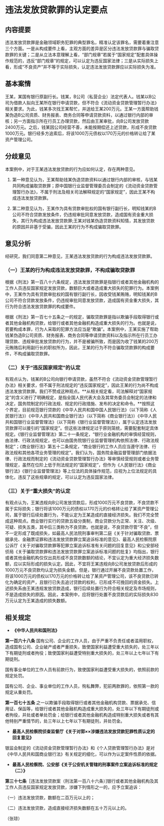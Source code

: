 # 违法发放贷款罪的认定要点



## 内容提要

违法发放贷款罪是金融领域职务犯罪的典型罪名，精准认定该罪名，需要着重注意三个方面。一是从构成要件上看，主观方面的差异是区分违法发放贷款罪与骗取贷款罪的关键；二是从立法本意理解上看，“部门规章”若属于“国家规定”配套具体操作规范的，违反“部门规章”的规定，可以认定为违反国家法律；三是从实际损失上看，形成“不良资产”并不等于实际损失，认定违法发放贷款罪应以实际损失为准。

## 基本案情

王某，某国有银行原副行长。钱某，B公司（私营企业）法定代表人。钱某以B公司为借款人拟向王某所在银行申请贷款，但不符合《流动资金贷款管理暂行办法》相关要求。为此，钱某多次找王某帮忙，并送给王某200万元。王某一方面帮助钱某伪造B公司资质、财务报表、商务合同等申请贷款资料，以通过银行内部的审核；另一方面指示所在行员工办理贷款，然后由王某审批，向B公司发放贷款2400万元。之后，钱某因公司经营不善，未能按期偿还上述贷款，形成不良贷款1000万元。银行经多方追索后，将该1000万元债权以170万元的价格转让给了某资产管理公司。

## 分歧意见

本案例中，对于王某违法发放贷款的行为应如何认定，存在两种意见。

1. 第一种意见认为，王某帮助钱某伪造贷款资料以通过银行内部的审核，与钱某共同构成骗取贷款罪；原中国银行业监督管理委员会制定的《流动资金贷款管理暂行办法》，不属于刑法及相关司法解释规定的“国家规定”，因此王某不构成违法发放贷款罪。

2. 第二种意见认为，王某作为具有贷款审批权的国有银行副行长，明知钱某的B公司不符合贷款发放条件，仍违规审批同意发放贷款，造成国有资金重大损失，其行为构成违法发放贷款罪;王某对钱某伪造贷款资料知情，其发放贷款的原因并非基于受骗，因此王某的行为不构成骗取贷款罪。

## 意见分析

经研究，我们同意第二种意见，王某违法发放货款的行为构成违法发放贷款罪。

### （一）王某的行为构成违法发放贷款罪，不构成骗取贷款罪

根据《刑法》第一百八十六条规定，违法发放贷款罪是指银行或者其他金融机构的工作人员违反国家规定发放贷款，数额巨大或者造成重大损失的犯罪行为。本案例中，王某作为具有贷款审批权的国有银行副行长，因收受钱某贿赂，明知钱某的B公司不符合贷款发放条件，仍违规审批同意发放贷款，造成国有资金重大损失，其行为符合违法发放贷款罪的构成要件。

根据《刑法》第一百七十五条之一的规定，骗取贷款罪是指以欺骗手段取得银行或者其他金融机构贷款，给银行或者其他金融机构造成重大损失的行为。也就是说，若要构成本罪，行为人采取的犯罪方法应当是“欺骗”。本案例中，王某实施了帮助钱某伪造B公司资质、财务报表、商务合同等申请贷款资料以及指示所在行员工办理贷款、违规审批发放贷款的行为，并不是被骗所致，而是因为收了钱某的200万元贿赂后利用副行长的职权所为，因此，王某的行为不符合骗取贷款罪的构成要件，不构成骗取贷款罪。

### （二）关于“违反国家规定”的认定

有观点认为，钱某的B公司向银行申请贷款，虽然不符合《流动资金贷款管理暂行办法》相关要求，但不属于刑法规定的“违反国家规定”，因此王某的行为尚不构成违法发放贷款罪。我们不赞成这种观点。**从相关规定看，司法解释对“国家规定”的含义进行了明确规定，是指全国人民代表大会及其常务委员会制定的法律和决定，国务院制定的行政法规、规定的行政措施、发布的决定和命令。**按照这个界定，目前规范银行贷款的《中华人民共和国中国人民银行法》（以下简称《人民银行法》）《中华人民共和国商业银行法》（以下简称《商业银行法》）《中华人民共和国银行业监督管理法》（以下简称《银行业监督管理法》），属于认定违法发放贷款罪可以援引的“国家规定”。但这些法律规定过于原则笼统，需要配套制定具体规定。《银行业监督管理法》第二十一条规定，“银行业金融机构的审慎经营规则，由法律、行政法规规定，也可以由国务院银行业监督管理机构依照法律、行政法规制定”；《商业银行法》第五十二条规定，“商业银行的工作人员应当遵守法律、行政法规和其他各项业务管理的规定”。我们认为，国务院金融监督管理部门依据法律、行政法规而制定的《流动资金贷款管理暂行办法》等审慎经营规则或者业务管理规定，虽然在位阶上低于刑法规定的“国家规定”，但作为《人民银行法》《商业银行法》《银行业监督管理法》等上位法的具体操作规范，应视为上位法规定的具体化，违反了这些规章的规定，可以认定为违反国家法律。

### （三）关于“重大损失”的认定

有观点认为，王某违规向B公司发放贷款后，形成1000万元不良贷款，不良贷款不属于实际损失；银行将该1000万元的债权以170万元的价格转让给了某资产管理公司，属于银行后续处置行为，不能认定为王某造成的直接经济损失。我们不完全赞成这种观点。商业银行实行的贷款五级分类制，商业贷款分为正常、关注、次级、可疑、损失五类，其中后三类称为不良贷款。也就是说，不良贷款尽管“不良”，但不一定形成了既成损失，如最高人民法院刑事审判第二庭《关于针对骗取贷款、票据承兑、金融票证罪和违法发放贷款罪立案追诉标准的意见》、最高人民检察院原公诉厅《关于对骗取贷款罪等犯罪立案追诉标准有关问题的回复意见》和公安部经侦局《关于骗取贷款罪和违法发放贷款罪立案追诉标准问题的批复》均指出，银行或者其他金融机构仅仅出具形成不良贷款数额的结论，不宜认定为重大经济损失数额，应以实际形成的损失认定。因此，不宜将王某违规向B公司发放贷款后形成的1000万元不良贷款均认定为损失金额。但是，银行通过开展不良贷款处置工作，将该1000万元的债权以170万元的价格转让给了某资产管理公司，该不良贷款已转化为确定的资产，且银行已失去追讨贷款的权利，已形成不可挽回的资金损失。上述损失系由王某违规发放贷款造成，银行后续处置行为符合相关规定及市场规则，不是造成损失的原因。因此，本案例中，应将银行处置不良贷款后的实际损失830万元认定为王某造成的损失数额。

## 相关规定

* **《中华人民共和国刑法》**

**第一百六十八条** 国有公司、企业的工作人员，由于严重不负责任或者滥用职权，造成国有公司、企业破产或者严重损失，致使国家利益遭受重大损失的，处三年以下有期徒刑或者拘役；致使国家利益遭受特别重大损失的，处三年以上七年以下有期徒刑。

国有事业单位的工作人员有前款行为，致使国家利益遭受重大损失的，依照前款的规定处罚。

国有公司、企业、事业单位的工作人员，徇私舞弊，犯前两款罪的，依照第一款的规定从重处罚。

**第一百七十五条** 之一以欺骗手段取得银行或者其他金融机构贷款、票据承兑、信用证、保函等，给银行或者其他金融机构造成重大损失的，处三年以下有期徒刑或者拘役，并处或者单处罚金；给银行或者其他金融机构造成特别重大损失或者有其他特别严重情节的，处三年以上七年以下有期徒刑，并处罚金。

* **最高人民检察院侦查监督厅《关于对郭××涉嫌违法发放贷款犯罪性质认定的回复意见》**

银监会制定的《流动资金贷款管理暂行办法》和《个人贷款管理暂行办法》是对《中华人民共和国商业银行法》有关规定的细化，可以作为认定案件性质的依据。

* **最高人民检察院、公安部《关于公安机关管辖的刑事案件立案追诉标准的规定（二）》**

**第三十七条**［违法发放贷款案（刑法第一百八十六条）]银行或者其他金融机构及其工作人员违反国家规定发放贷款，涉嫌下列情形之一的，应予立案追诉：

（一）违法发放贷款，数额在二百万元以上的；

（二）违法发放贷款，造成直接经济损失数额在五十万元以上的。

（张琼）